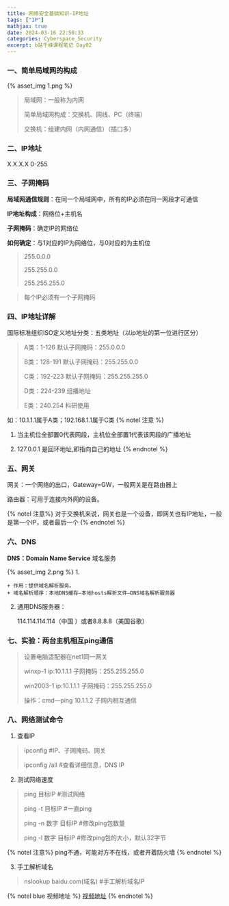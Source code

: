 ```yaml
---
title: 网络安全基础知识-IP地址
tags: ["IP"]
mathjax: true
date: 2024-03-16 22:50:33
categories: Cyberspace_Security
excerpt: b站千峰课程笔记 Day02
---
```


### 一、简单局域网的构成
{% asset_img 1.png %}
>局域网：一般称为内网
>
>简单局域网构成：交换机、网线、PC（终端）
>
>交换机：组建内网（内网通信）（插口多）

### 二、IP地址

X.X.X.X 0-255

### 三、子网掩码

**局域网通信规则**：在同一个局域网中，所有的IP必须在同一网段才可通信

**IP地址构成**：网络位+主机名

**子网掩码**：确定IP的网络位

**如何确定**：与1对应的IP为网络位，与0对应的为主机位

>255.0.0.0
>
>255.255.0.0
>
>255.255.255.0

>每个IP必须有一个子网掩码

### 四、IP地址详解

国际标准组织ISO定义地址分类：五类地址（以ip地址的第一位进行区分）


>A类：1-126 默认子网掩码：255.0.0.0
>
>B类：128-191 默认子网掩码：255.255.0.0
>
>C类：192-223 默认子网掩码：255.255.255.0
>
>D类：224-239 组播地址
>
>E类：240.254 科研使用

如：10.1.1.1属于A类；192.168.1.1属于C类
{% notel 注意 %}
1. 当主机位全部置0代表网段，主机位全部置1代表该网段的广播地址

2. 127.0.0.1 是回环地址,即指向自己的地址
{% endnotel %}

### 五、网关

网关：一个网络的出口，Gateway=GW，一般网关是在路由器上

路由器：可用于连接内外网的设备。

{% notel 注意%}
对于交换机来说，网关也是一个设备，即网关也有IP地址，一般是第一个IP，或者最后一个
{% endnotel %}

### 六、DNS

**DNS：Domain Name Service** 域名服务

{% asset_img 2.png %}
1. 

    + 作用：提供域名解析服务。
    + 域名解析顺序：本地DNS缓存—本地hosts解析文件—DNS域名解析服务器

2. 通用DNS服务器：

    114.114.114.114（中国 ）或者8.8.8.8（美国谷歌）


### 七、实验：两台主机相互ping通信

>设置电脑适配器在net1同一网关
>
>winxp-1 ip:10.1.1.1 子网掩码：255.255.255.0
>
>win2003-1 ip:10.1.1.1 子网掩码：255.255.255.0
>
>操作：cmd—ping 10.1.1.2 子网内相互通信

### 八、网络测试命令

1. 查看IP

>ipconfig        #IP、子网掩码、网关
>
>ipconfig /all   #查看详细信息，DNS IP

2. 测试网络速度

>ping 目标IP               #测试网络
>
>ping -t 目标IP            #一直ping
>
>ping -n 数字 目标IP         #修改ping包数量
>
>ping -l 数字 目标IP         #修改ping包的大小，默认32字节

{% notel 注意%}
ping不通，可能对方不在线，或者开着防火墙
{% endnotel %}

3. 手工解析域名

> nslookup baidu.com(域名)  #手工解析域名IP


{% notel blue 视频地址 %}
[视频地址](https://www.bilibili.com/video/BV1Lf4y1t7Mc/?p=8&vd_source=f6750243303df70ef9861eee3a2e11e8)
{% endnotel %}